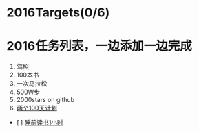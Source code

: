 # 2016Targets(0/6)
# 2016任务列表，一边添加一边完成
1. 驾照
2. 100本书
3. 一次马拉松
4. 500W步
5. 2000stars on github
6. [两个100天计划][1]
 - [ ] [睡前读书1小时][3]

[1]:	100days
[3]:	100days/reading.md
